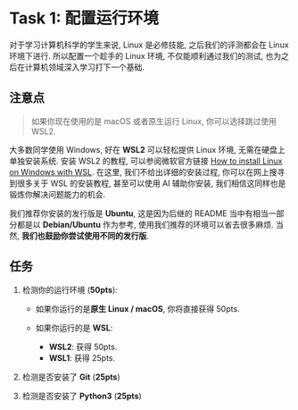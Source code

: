 # Task 1: 配置运行环境

对于学习计算机科学的学生来说, Linux 是必修技能, 之后我们的评测都会在 Linux 环境下进行. 所以配置一个趁手的 Linux 环境, 不仅能顺利通过我们的测试, 也为之后在计算机领域深入学习打下一个基础.

## 注意点

> 如果你现在使用的是 macOS 或者原生运行 Linux, 你可以选择跳过使用 WSL2.

大多数同学使用 Windows, 好在 **WSL2** 可以轻松提供 Linux 环境, 无需在硬盘上单独安装系统. 安装 WSL2 的教程, 可以参阅微软官方链接 [How to install Linux on Windows with WSL](https://learn.microsoft.com/en-us/windows/wsl/install). 在这里, 我们不给出详细的安装过程, 你可以在网上搜寻到很多关于 WSL 的安装教程, 甚至可以使用 AI 辅助你安装, 我们相信这同样也是锻炼你解决问题能力的机会.

我们推荐你安装的发行版是 **Ubuntu**, 这是因为后继的 README 当中有相当一部分都是以 **Debian/Ubuntu**  作为参考, 使用我们推荐的环境可以省去很多麻烦. 当然, **我们也鼓励你尝试使用不同的发行版**.

## 任务

1. 检测你的运行环境 (**50pts**):

    - 如果你运行的是**原生 Linux / macOS**, 你将直接获得 50pts.

    - 如果你运行的是 **WSL**:
      - **WSL2**: 获得 50pts.
      - **WSL1**: 获得 25pts.

2. 检测是否安装了 **Git** (**25pts**)
3. 检测是否安装了 **Python3** (**25pts**)
